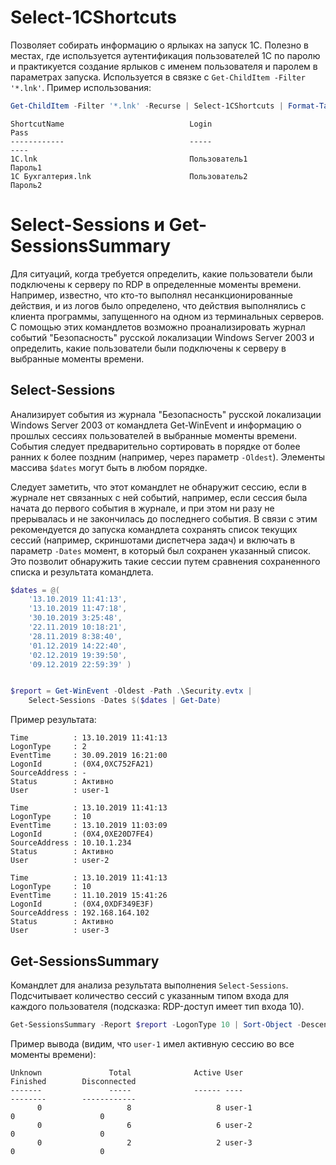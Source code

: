 # Select-1CShortcuts

Позволяет собирать информацию о ярлыках на запуск 1С. Полезно в местах, где
используется аутентификация пользователей 1С по паролю и практикуется создание
ярлыков с именем пользователя и паролем в параметрах запуска. Используется в связке
с `Get-ChildItem -Filter '*.lnk'`. Пример использования:

```powershell
Get-ChildItem -Filter '*.lnk' -Recurse | Select-1CShortcuts | Format-Table ShortcutName,Name,Pass
```
```
ShortcutName                            Login                                   Pass
------------                            -----                                   ----
1С.lnk                                  Пользователь1                           Пароль1
1C Бухгалтерия.lnk                      Пользователь2                           Пароль2
```

# Select-Sessions и Get-SessionsSummary

Для ситуаций, когда требуется определить, какие пользователи были подключены
к серверу по RDP в определенные моменты времени. Например, известно, что кто-то
выполнял несанкционированные действия, и из логов было определено, что действия
выполнялись с клиента программы, запущенного на одном из терминальных серверов.
С помощью этих командлетов возможно проанализировать журнал событий
"Безопасность" русской локализации Windows Server 2003 и определить, какие
пользователи были подключены к серверу в выбранные моменты времени.

## Select-Sessions

Анализирует события из журнала "Безопасность" русской локализации Windows
Server 2003 от командлета Get-WinEvent и информацию о прошлых сессиях
пользователей в выбранные моменты времени. События следует предварительно
сортировать в порядке от более ранних к более поздним (например, через
параметр `-Oldest`). Элементы массива `$dates` могут быть в любом порядке.

Следует заметить, что этот командлет не обнаружит сессию, если в журнале нет
связанных с ней событий, например, если сессия была начата до первого события
в журнале, и при этом ни разу не прерывалась и не закончилась до последнего
события. В связи с этим рекомендуется до запуска командлета сохранять список
текущих сессий (например, скриншотами диспетчера задач) и включать в
параметр `-Dates` момент, в который был сохранен указанный список. Это позволит
обнаружить такие сессии путем сравнения сохраненного списка и результата
командлета.

```powershell
$dates = @(
    '13.10.2019 11:41:13',
    '13.10.2019 11:47:18',
    '30.10.2019 3:25:48',
    '22.11.2019 10:18:21',
    '28.11.2019 8:38:40',
    '01.12.2019 14:22:40',
    '02.12.2019 19:39:50',
    '09.12.2019 22:59:39' )


$report = Get-WinEvent -Oldest -Path .\Security.evtx |
    Select-Sessions -Dates $($dates | Get-Date)
```

Пример результата:

```
Time          : 13.10.2019 11:41:13
LogonType     : 2
EventTime     : 30.09.2019 16:21:00
LogonId       : (0X4,0XC752FA21)
SourceAddress : -
Status        : Активно
User          : user-1

Time          : 13.10.2019 11:41:13
LogonType     : 10
EventTime     : 13.10.2019 11:03:09
LogonId       : (0X4,0XE20D7FE4)
SourceAddress : 10.10.1.234
Status        : Активно
User          : user-2

Time          : 13.10.2019 11:41:13
LogonType     : 10
EventTime     : 11.10.2019 15:41:26
LogonId       : (0X4,0XDF349E3F)
SourceAddress : 192.168.164.102
Status        : Активно
User          : user-3
```

## Get-SessionsSummary

Командлет для анализа результата выполнения `Select-Sessions`. Подсчитывает
количество сессий с указанным типом входа для каждого пользователя (подсказка:
RDP-доступ имеет тип входа 10).

```powershell
Get-SessionsSummary -Report $report -LogonType 10 | Sort-Object -Descending Active | Format-Table
```

Пример вывода (видим, что `user-1` имел активную сессию во все моменты времени):
```
Unknown               Total              Active User                           Finished        Disconnected
-------               -----              ------ ----                           --------        ------------
      0                   8                   8 user-1                                0                   0
      0                   6                   6 user-2                                0                   0
      0                   2                   2 user-3                                0                   0

```
